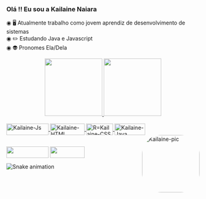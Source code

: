 ### Olá !! Eu sou a Kailaine Naiara
◉ 🖥️ Atualmente trabalho como jovem aprendiz de desenvolvimento de sistemas             
◉ ✏️ Estudando Java e Javascript                                                         
◉ 👽 Pronomes Ela/Dela


<div align="center">
  <a href="https://github.com/KailaineNaaiara">
  <img height="150em" src="https://github-readme-stats.vercel.app/api?username=KailaineNaiara&show_icons=true&theme=merko&include_all_commits=true&count_private=true"/>
  <img height="150em" src="https://github-readme-stats.vercel.app/api/top-langs/?username=KailaineNaiara&layout=compact&langs_count=7&theme=merko"/>
</div>
  <div style="display: inline_block"><br>
<img align="center" alt="Kailaine-Js" height="30" width="110"
     src="https://img.shields.io/badge/JavaScript-F7DF1E?style=for-the-badge&logo=javascript&logoColor=black">
<img align="center" alt="Kailaine-HTML" height="30" width="90" 
     src="https://img.shields.io/badge/HTML5-E34F26?style=for-the-badge&logo=html5&logoColor=white">
<img align="center" alt="R=Kailaine-CSS" height="30" width="70" 
     src="https://img.shields.io/badge/CSS3-1572B6?style=for-the-badge&logo=css3&logoColor=white">
<img align="center" alt="Kailaine-Java" height="30" width="80" 
     src="https://img.shields.io/badge/Java-ED8B00?style=for-the-badge&logo=java&logoColor=white">
<img align="right" alt="Kailaine-pic" height="150" style="border-radius:50px;" src="https://share-cdn.picrew.me/shareImg/org/202203/338224_e9I1QibI.png">
  </div>
  
  
  
  
  ##
  
  
  
  
  <div>
     <a href="https://instagram.com/kailaine_vianaa" target="_blank">
       <img align="center" height="30" width="110" 
       src="https://img.shields.io/badge/-Instagram-%23E4405F?style=for-the- badge&logo=instagram&logoColor=white" target="_blank"></a>
    <a href = "mailto:kailainenaiaraviana55422@gmail.com">
       <img align="center" height="30" width="90" 
       src="https://img.shields.io/badge/Gmail-D14836?style=for-the-badge&logo=gmail&logoColor=white"></a>
    
   ![Snake animation](https://github.com/KailaineNaiara/KailaineNaiara/blob/output/github-contribution-grid-snake.svg)
    
  </div>
